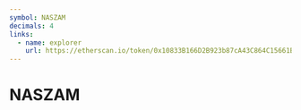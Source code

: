 ```yaml
---
symbol: NASZAM
decimals: 4
links:
  - name: explorer
    url: https://etherscan.io/token/0x10833B166D2B923b87cA43C864C15661Be603C7b
---
```


# NASZAM
